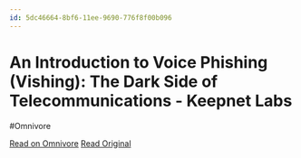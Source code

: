 ```yaml
---
id: 5dc46664-8bf6-11ee-9690-776f8f00b096
---
```


# An Introduction to Voice Phishing (Vishing): The Dark Side of Telecommunications - Keepnet Labs
#Omnivore

[Read on Omnivore](https://omnivore.app/me/an-introduction-to-voice-phishing-vishing-the-dark-side-of-telec-18c091efb74)
[Read Original](https://keepnetlabs.com/blog/an-introduction-to-voice-phishing)

